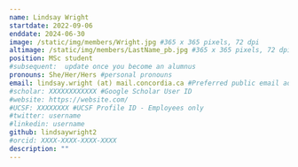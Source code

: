 ```yaml
---
name: Lindsay Wright
startdate: 2022-09-06
enddate: 2024-06-30
image: /static/img/members/Wright.jpg #365 x 365 pixels, 72 dpi
altimage: /static/img/members/LastName_pb.jpg #365 x 365 pixels, 72 dpi
position: MSc student
#subsequent:  update once you become an alumnus
pronouns: She/Her/Hers #personal pronouns
email: lindsay.wright (at) mail.concordia.ca #Preferred public email address 
#scholar: XXXXXXXXXXXX #Google Scholar User ID
#website: https://website.com/
#UCSF: XXXXXXXX #UCSF Profile ID - Employees only
#twitter: username
#linkedin: username
github: lindsaywright2
#orcid: XXXX-XXXX-XXXX-XXXX
description: ""
---
```

